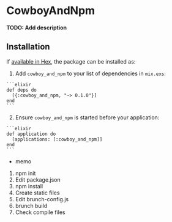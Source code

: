 # CowboyAndNpm

**TODO: Add description**

## Installation

If [available in Hex](https://hex.pm/docs/publish), the package can be installed as:

  1. Add `cowboy_and_npm` to your list of dependencies in `mix.exs`:

    ```elixir
    def deps do
      [{:cowboy_and_npm, "~> 0.1.0"}]
    end
    ```

  2. Ensure `cowboy_and_npm` is started before your application:

    ```elixir
    def application do
      [applications: [:cowboy_and_npm]]
    end
    ```

- memo

1. npm init
2. Edit package.json
3. npm install
4. Create static files
5. Edit brunch-config.js
7. brunch build
8. Check compile files
